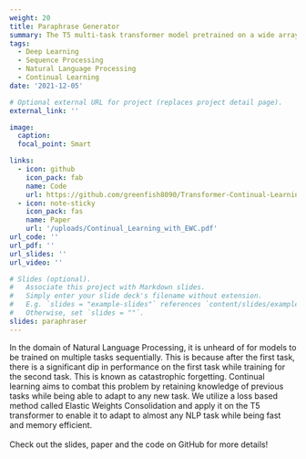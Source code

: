 ```yaml
---
weight: 20
title: Paraphrase Generator
summary: The T5 multi-task transformer model pretrained on a wide array of tasks, fine-tuned for paraphrase generation while preserving performance on old tasks. Alleviated Catastrophic forgetting using EWC. 
tags:
  - Deep Learning
  - Sequence Processing
  - Natural Language Processing
  - Continual Learning
date: '2021-12-05'

# Optional external URL for project (replaces project detail page).
external_link: ''

image:
  caption: 
  focal_point: Smart

links:
  - icon: github
    icon_pack: fab
    name: Code
    url: https://github.com/greenfish8090/Transformer-Continual-Learning
  - icon: note-sticky
    icon_pack: fas
    name: Paper
    url: '/uploads/Continual_Learning_with_EWC.pdf'
url_code: ''
url_pdf: ''
url_slides: ''
url_video: ''

# Slides (optional).
#   Associate this project with Markdown slides.
#   Simply enter your slide deck's filename without extension.
#   E.g. `slides = "example-slides"` references `content/slides/example-slides.md`.
#   Otherwise, set `slides = ""`.
slides: paraphraser
---
```


In the domain of Natural Language Processing, it is unheard of for models to be trained on multiple
tasks sequentially. This is because after the first task, there is
a significant dip in performance on the first task while training
for the second task. This is known as catastrophic forgetting.
Continual learning aims to combat this problem by retaining
knowledge of previous tasks while being able to adapt to any
new task. We utilize a loss based method called Elastic Weights Consolidation and apply it on the T5 transformer to enable it to adapt to almost any NLP task while
being fast and memory efficient.\
\
Check out the slides, paper and the code on GitHub for more details!